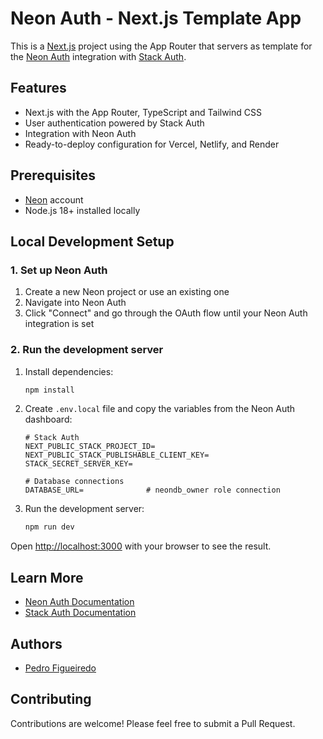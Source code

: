 # Neon Auth - Next.js Template App

This is a [Next.js](https://nextjs.org) project using the App Router that servers as template for the [Neon Auth](https://neon.tech/docs/guides/neon-identity) integration with [Stack Auth](https://docs.stack-auth.com/overview).

## Features

- Next.js with the App Router, TypeScript and Tailwind CSS
- User authentication powered by Stack Auth
- Integration with Neon Auth
- Ready-to-deploy configuration for Vercel, Netlify, and Render

## Prerequisites

- [Neon](https://neon.tech) account
- Node.js 18+ installed locally

## Local Development Setup

### 1. Set up Neon Auth

1. Create a new Neon project or use an existing one
2. Navigate into Neon Auth
3. Click "Connect" and go through the OAuth flow until your Neon Auth integration is set

### 2. Run the development server

1. Install dependencies:

    ```bash
    npm install
    ```

2. Create `.env.local` file and copy the variables from the Neon Auth dashboard:

    ```
    # Stack Auth
    NEXT_PUBLIC_STACK_PROJECT_ID=
    NEXT_PUBLIC_STACK_PUBLISHABLE_CLIENT_KEY=
    STACK_SECRET_SERVER_KEY=

    # Database connections
    DATABASE_URL=              # neondb_owner role connection
    ```

3. Run the development server:

    ```bash
    npm run dev
    ```

Open [http://localhost:3000](http://localhost:3000) with your browser to see the result.

## Learn More

- [Neon Auth Documentation](https://neon.tech/docs/guides/neon-identity)
- [Stack Auth Documentation](https://docs.stack-auth.com/)

## Authors

- [Pedro Figueiredo](https://github.com/pffigueiredo)

## Contributing

Contributions are welcome! Please feel free to submit a Pull Request.
